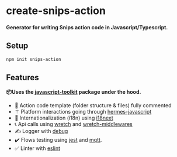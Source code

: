 # create-snips-action
#### Generator for writing Snips action code in Javascript/Typescript.

## Setup

```bash
npm init snips-action
```

## Features

**📦Uses the [javascript-toolkit](https://github.com/snipsco/snips-javascript-toolkit) package under the hood.**

- 🐚 Action code template (folder structure & files) fully commented
- ⚚ Platform interactions going through [hermes-javascript](https://www.npmjs.com/package/hermes-javascript)
- 💬 Internationalization (i18n) using [i18next](https://www.i18next.com)
- 📞 Api calls using [wretch](https://github.com/elbywan/wretch) and [wretch-middlewares](https://github.com/elbywan/wretch-middlewares)
- ✍️ Logger with [debug](https://github.com/visionmedia/debug)
- ✔️ Flows testing using [jest](https://jestjs.io/) and [mqtt](https://github.com/mqttjs).
- ✅ Linter with [eslint](https://eslint.org/)
